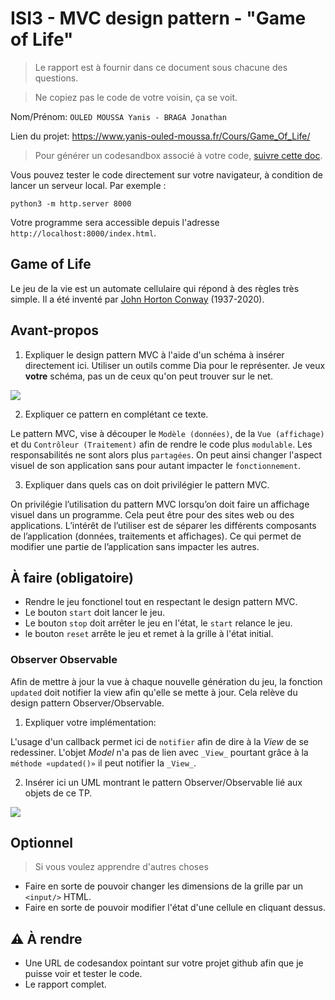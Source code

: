 # ISI3 - MVC design pattern - "Game of Life"

> Le rapport est à fournir dans ce document sous chacune des questions.

> Ne copiez pas le code de votre voisin, ça se voit.

Nom/Prénom: `OULED MOUSSA Yanis - BRAGA Jonathan`

Lien du projet: https://www.yanis-ouled-moussa.fr/Cours/Game_Of_Life/

> Pour générer un codesandbox associé à votre code, [suivre cette doc](https://codesandbox.io/docs/importing#import-from-github).

Vous pouvez tester le code directement sur votre navigateur, à condition de lancer un serveur local. Par exemple :

```python3 -m http.server 8000```

Votre programme sera accessible depuis l'adresse `http://localhost:8000/index.html`.



## Game of Life

Le jeu de la vie est un automate cellulaire qui répond à des règles très simple.
Il a été inventé par [John Horton Conway](https://fr.wikipedia.org/wiki/John_Horton_Conway) (1937-2020).

## Avant-propos

1. Expliquer le design pattern MVC à l'aide d'un schéma à insérer directement ici.
Utiliser un outils comme Dia pour le représenter. Je veux **votre** schéma, pas un de ceux qu'on peut trouver sur le net.

![](img/schema-MVC.png)

2. Expliquer ce pattern en complétant ce texte.

Le pattern MVC, vise à découper le `Modèle (données)`, de la `Vue (affichage)` et du `Contrôleur (Traitement)` afin de rendre le code plus `modulable`.
Les responsabilités ne sont alors plus `partagées`.
On peut ainsi changer l'aspect visuel de son application sans pour autant impacter le `fonctionnement`.

3. Expliquer dans quels cas on doit privilégier le pattern MVC.

On privilégie l’utilisation du pattern MVC lorsqu’on doit faire un affichage visuel dans un programme. Cela peut être pour des sites web ou des applications. L’intérêt de l’utiliser est de séparer les différents composants de l’application (données, traitements et affichages). Ce qui permet de modifier une partie de l’application sans impacter les autres.

## À faire (obligatoire)

- Rendre le jeu fonctionel tout en respectant le design pattern MVC.
- Le bouton `start` doit lancer le jeu.
- Le bouton `stop` doit arrêter le jeu en l'état, le `start` relance le jeu.
- le bouton `reset` arrête le jeu et remet à la grille à l'état initial.

### Observer Observable

Afin de mettre à jour la vue à chaque nouvelle génération du jeu, la fonction `updated` doit notifier la view afin qu'elle se mette à jour.
Cela relève du design pattern Observer/Observable.

1. Expliquer votre implémentation:

L'usage d'un callback permet ici de `notifier` afin de dire à la _View_ de se redessiner.
L'objet _Model_ n'a pas de lien avec `_View_` pourtant grâce à la `méthode «updated()»` il peut notifier la `_View_`.

2. Insérer ici un UML montrant le pattern Observer/Observable lié aux objets de ce TP.

![](img/UML-TP7-ISI32.png)

## Optionnel

> Si vous voulez apprendre d'autres choses

- Faire en sorte de pouvoir changer les dimensions de la grille par un `<input/>` HTML.
- Faire en sorte de pouvoir modifier l'état d'une cellule en cliquant dessus.

## :warning: À rendre

- Une URL de codesandox pointant sur votre projet github afin que je puisse voir et tester le code.
- Le rapport complet.
